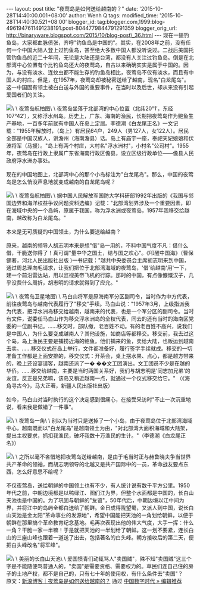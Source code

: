--- layout: post title: "夜莺岛是如何送给越南的？" date:
'2015-10-28T14:40:00.001+08:00' author: Wenh Q tags: modified\_time:
'2015-10-28T14:40:30.521+08:00' blogger\_id:
tag:blogger.com,1999:blog-4961947611491238191.post-8044779844791291359
blogger\_orig\_url:
http://binaryware.blogspot.com/2015/10/blog-post\_36.html ---
现在一提钓鱼岛，大家都血脉偾张，齐呼"钓鱼岛是中国的"。其实，在2008年之前，没有任何一个中国大陆人登上过钓鱼岛，甚至绝大多数中国人都没听说过。二战后美国托管钓鱼岛的近二十年间，无论是大陆还是台湾，都没有人关注过钓鱼岛。倒是在北部湾中心位置有个比钓鱼岛还大的夜莺岛，自古以来确确实实是属于中国的。因为，与没有淡水、连蚊虫都不能生存的钓鱼岛相比，夜莺岛不仅有淡水，而且有中国人的村庄。但是，在1957年，夜莺岛却被秘密送给了越南，现名"白龙尾岛"。这一中国固有领土被白白送与外国的重要事件，在当时以及后世，却从来没有引起爱国者们的关注。\
\
![](https://images-blogger-opensocial.googleusercontent.com/gadgets/proxy?url=http%3A%2F%2Fchinadigitaltimes.net%2Fchinese%2Ffiles%2F2015%2F08%2Fyyd.jpg&container=blogger&gadget=a&rewriteMime=image%2F*)\
\
夜莺岛航拍图\
\
夜莺岛坐落于北部湾的中心位置（北纬20°1′，东经107°42′），又称浮水州岛。历史上，广东、海南的渔民，长期把夜莺岛作为鲍鱼生产基地，一百多年前就有中国人在岛上定居。李德潮《白龙尾正名》一文记载："1955年解放时，（岛上）有居民64户，249人（男127人，女122人）。居民全部是中国汉族人，讲澹州（海南澹县）话。岛上有庙宇一座，奉祀天妃娘娘和伏波将军（马援）。"岛上有两个村庄，大村名"浮水洲村"，小村名"公司村"。1955年，夜莺岛在行政上隶属广东省海南行政区儋县，设立区级行政单位——儋县人民政府浮水洲办事处。\
\
现在的中国地图上，北部湾中心的那个小岛标注为"白龙尾岛"。那么，中国的夜莺岛是怎么悄没声息地就变成越南的白龙尾岛呢？\
\
![](https://images-blogger-opensocial.googleusercontent.com/gadgets/proxy?url=http%3A%2F%2Fchinadigitaltimes.net%2Fchinese%2Ffiles%2F2015%2F08%2Fyyd3.jpg&container=blogger&gadget=a&rewriteMime=image%2F*)\
\
夜莺岛航拍图\
\
据中国人民解放军国防大学科研部1992年出版的《我国与邻国边界和海洋权益争议问题资料选编》记载："北部湾划界涉及一个重要因素，即在海域中央的一个岛屿，原属于我国，称为浮水洲或夜莺岛，1957年我移交给越南，越改称为白龙尾岛。"\
\
本来是无可质疑的中国领土，为什么要送给越南？\
\
原来，越南的领导人胡志明本来是想"借"岛一用的，不料中国气度不凡：借什么借，干脆送你得了！真可谓"量中华之国土，结与国之欢心"。《叩醒中国海》（曹保健著，河北人民出版社出版
)一书记载："越共中央委员会主席胡志明来到中国，通过周总理向毛请求，让我们把位于北部湾海域的夜莺岛，'借'给越南'用'一下，建一个前沿雷达站，用以监视美帝飞机的行踪。那时的中国，有点像慷慨汉子，几乎没费什么周折，胡志明的请求就得到了应允。"\
\
![](https://images-blogger-opensocial.googleusercontent.com/gadgets/proxy?url=http%3A%2F%2Fchinadigitaltimes.net%2Fchinese%2Ffiles%2F2015%2F08%2Fyyd4.jpg&container=blogger&gadget=a&rewriteMime=image%2F*)\
\
夜莺岛卫星地图\
\
马白山将军是原海南军分区副司令，当时作为中方代表，前往夜莺岛与越南代表履行了"移交"手续。马白山说："1957年3月，上级指派我为代表，把浮水洲岛移交给越南，越南来的代表，也是一个军分区的副司令。当时有文件，说委任马白山作为移交浮水洲岛的全权代表，同去的还有当时的海南区党委的一位副书记。……移交时，部队撤，老百姓不动。有的老百姓不高兴，说我们是中国人，为什么要变成越南人？其他设施，如商店等都移交。移交前，我去过这个岛，岛上渔民主要是捕捞近海的鲍鱼。他们捕来的鱼，卖给大陆，也贩运到越南去卖。……移交仪式在岛上举行，文件都准备好，履行签字手续就成。移交的一切准备工作都是上面安排的，移交仪式：开茶会，桌上摆水果、点心，都是越方带来的，晚上还设宴请客，越南还派了一�
��文工团演出。文工团员不少是在越的华侨。……移交给越南，主要是当时两国关系好，我们与胡志明是'同志加兄弟'的友谊，反正是兄弟嘛，该岛又稍近越南一点，就通过一个仪式移交给它。"
（《海角寻古今》，马大正著，新疆人民出版社出版）\
\
如今，马白山对当时执行的这个决定感到很痛心，在接受采访时"不止一次沉重地说，看来我是做错了一件事"。\
\
![](https://images-blogger-opensocial.googleusercontent.com/gadgets/proxy?url=http%3A%2F%2Fchinadigitaltimes.net%2Fchinese%2Ffiles%2F2015%2F08%2Fyyd5.jpg&container=blogger&gadget=a&rewriteMime=image%2F*)\
\
夜莺岛一角\
\
别以为当时只是送掉了一个小岛，由于夜莺岛位于北部湾海域中心，越南既而以"白龙尾岛"是越南领土为由，"对北部湾大面积海域和大陆架，提出主权要求，抓扣我渔民，破坏我数十万渔民的生计。"（李德潮《白龙尾正名》）\
\
![](https://images-blogger-opensocial.googleusercontent.com/gadgets/proxy?url=http%3A%2F%2Fchinadigitaltimes.net%2Fchinese%2Ffiles%2F2015%2F08%2Fyyd2.jpg&container=blogger&gadget=a&rewriteMime=image%2F*)\
\
之所以毫不吝惜地把夜莺岛送给越南，是由于毛当时正与赫鲁晓夫争当世界共产革命的领袖，而胡志明领导的北越又是共产国际中的一员，革命战友要点东西，怎么好意思不给呢？\
\
不仅夜莺岛，送给朝鲜的中国领土也有不少，有人统计说有数千平方公里。1950年代之前，中朝边境都是以鸭绿江、图们江为界，但整个水面都是中国的，长白山天池也是中国的。为了巩固与朝鲜的"友谊"，50年代后，中朝边境以江中间为界，并将江中的岛屿全都白送给了朝鲜。金日成得陇望蜀，又派人到中国，说长白山天池是金太阳"革命事业的发源地"，希望中国能把天池的一角划给朝鲜，以便于朝鲜在那里搞个革命教育纪念基地。毛再次表现出他的伟大气度，大手一挥：什么一角？干脆一家一半嘛！于是就把天池的一半划给了朝鲜。这一划不要紧，连长白山的三座山峰也跟着一道送了出去，包括著名的白头峰。朝方接收后的第二天，便把白头峰改名"将军峰"。\
\
![](https://images-blogger-opensocial.googleusercontent.com/gadgets/proxy?url=http%3A%2F%2Fchinadigitaltimes.net%2Fchinese%2Ffiles%2F2015%2F08%2Fyyd6.jpg&container=blogger&gadget=a&rewriteMime=image%2F*)\
\
美丽的长白山天池\
\
爱国愤青们动辄骂人"卖国贼"，殊不知"卖国贼"这三个字是不能随便骂普通人的，"卖国"是需要资格、需要权力的。草民们连自己住的房子的土地产权，都不是自己的，只有七十年的使用权，有什么条件去"卖国"？
\
原文：[新浪博客｜夜莺岛是如何送给越南的？](http://feedproxy.google.com/~r/chinagfwblog/~3/plrpJicIqAs/) 通过 [中国数字时代
»
编辑推荐](http://pipes.yahoo.com/pipes/pipe.info?_id=4ebbe79f06d4342d785a0cab9913dc0c)
